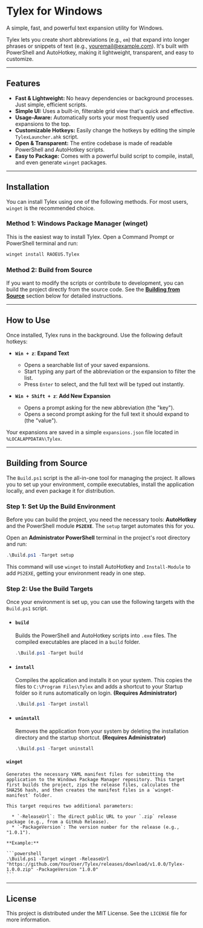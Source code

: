 # Tylex for Windows

A simple, fast, and powerful text expansion utility for Windows.

Tylex lets you create short abbreviations (e.g., `em`) that expand into longer phrases or snippets of text (e.g., youremail@example.com). It's built with PowerShell and AutoHotkey, making it lightweight, transparent, and easy to customize.

---

## Features

  * **Fast & Lightweight:** No heavy dependencies or background processes. Just simple, efficient scripts.
  * **Simple UI:** Uses a built-in, filterable grid view that's quick and effective.
  * **Usage-Aware:** Automatically sorts your most frequently used expansions to the top.
  * **Customizable Hotkeys:** Easily change the hotkeys by editing the simple `TylexLauncher.ahk` script.
  * **Open & Transparent:** The entire codebase is made of readable PowerShell and AutoHotkey scripts.
  * **Easy to Package:** Comes with a powerful build script to compile, install, and even generate `winget` packages.

---

## Installation

You can install Tylex using one of the following methods. For most users, `winget` is the recommended choice.

### Method 1: Windows Package Manager (winget)

This is the easiest way to install Tylex. Open a Command Prompt or PowerShell terminal and run:

```sh
winget install RAOEUS.Tylex
```
### Method 2: Build from Source

If you want to modify the scripts or contribute to development, you can build the project directly from the source code. See the **[Building from Source](#building-from-source)** section below for detailed instructions.

---

## How to Use

Once installed, Tylex runs in the background. Use the following default hotkeys:

  * **`Win + z`**: **Expand Text**

      * Opens a searchable list of your saved expansions.
      * Start typing any part of the abbreviation or the expansion to filter the list.
      * Press `Enter` to select, and the full text will be typed out instantly.

  * **`Win + Shift + z`**: **Add New Expansion**

      * Opens a prompt asking for the new abbreviation (the "key").
      * Opens a second prompt asking for the full text it should expand to (the "value").

Your expansions are saved in a simple `expansions.json` file located in `%LOCALAPPDATA%\Tylex`.

---

## Building from Source

The `Build.ps1` script is the all-in-one tool for managing the project. It allows you to set up your environment, compile executables, install the application locally, and even package it for distribution.

### Step 1: Set Up the Build Environment

Before you can build the project, you need the necessary tools: **AutoHotkey** and the PowerShell module **`PS2EXE`**. The `setup` target automates this for you.

Open an **Administrator PowerShell** terminal in the project's root directory and run:

```powershell
.\Build.ps1 -Target setup
```

This command will use `winget` to install AutoHotkey and `Install-Module` to add `PS2EXE`, getting your environment ready in one step.

### Step 2: Use the Build Targets

Once your environment is set up, you can use the following targets with the `Build.ps1` script.

  * #### `build`

    Builds the PowerShell and AutoHotkey scripts into `.exe` files. The compiled executables are placed in a `build` folder.

    ```powershell
    .\Build.ps1 -Target build
    ```

  * #### `install`

    Compiles the application and installs it on your system. This copies the files to `C:\Program Files\Tylex` and adds a shortcut to your Startup folder so it runs automatically on login. **(Requires Administrator)**

    ```powershell
    .\Build.ps1 -Target install
    ```

  * #### `uninstall`

    Removes the application from your system by deleting the installation directory and the startup shortcut. **(Requires Administrator)**

    ```powershell
    .\Build.ps1 -Target uninstall
    ```

  #### `winget`

    Generates the necessary YAML manifest files for submitting the application to the Windows Package Manager repository. This target first builds the project, zips the release files, calculates the SHA256 hash, and then creates the manifest files in a `winget-manifest` folder.

    This target requires two additional parameters:

      * `-ReleaseUrl`: The direct public URL to your `.zip` release package (e.g., from a GitHub Release).
      * `-PackageVersion`: The version number for the release (e.g., "1.0.1").

    **Example:**

    ```powershell
    .\Build.ps1 -Target winget -ReleaseUrl "https://github.com/YourUser/Tylex/releases/download/v1.0.0/Tylex-1.0.0.zip" -PackageVersion "1.0.0"
    ```

---

## License

This project is distributed under the MIT License. See the `LICENSE` file for more information.
